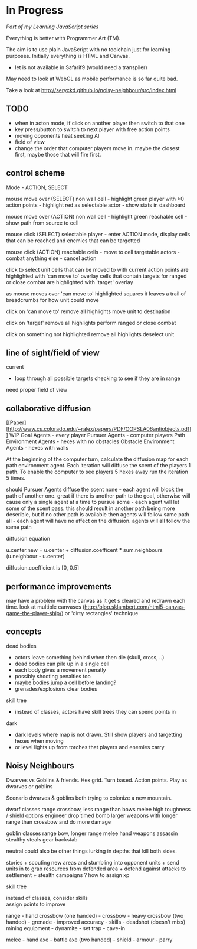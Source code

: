 # In Progress

_Part of my Learning JavaScript series_

Everything is better with Programmer Art (TM).

The aim is to use plain JavaScript with no toolchain just for learning purposes. Initially everything is HTML and Canvas.

   * let is not available in Safarif9 (would need a transpiler)

May need to look at WebGL as mobile performance is so far quite bad.

Take a look at http://seryckd.github.io/noisy-neighbour/src/index.html

## TODO

* when in acton mode, if click on another player then switch to that one
* key press/button to switch to next player with free action points
* moving opponents heat seeking AI
* field of view
* change the order that computer players move in. maybe the closest first, maybe those that will
  fire first.

## control scheme

Mode - ACTION, SELECT

mouse move over (SELECT)
  non wall cell - highlight green
  player with >0 action points  - highlight red as selectable
  actor - show stats in dashboard

mouse move over (ACTION)
  non wall cell - highlight green
  reachable cell - show path from source to cell

mouse click (SELECT)
  selectable player - enter ACTION mode, display cells that can be reached and enemies that can be targetted

mouse click (ACTION)
  reachable cells - move to cell
  targetable actors - combat
  anything else - cancel action

click to select unit
  cells that can be moved to with current action points are highlighted with 'can move to' overlay
  cells that contain targets for ranged or close combat are highlighted with 'target' overlay

  as mouse moves over 'can move to' highlighted squares it leaves a trail of breadcrumbs for
  how unit could move

click on 'can move to'
   remove all highlights
   move unit to destination

click on 'target'
   remove all highlights
   perform ranged or close combat

click on something not highlighted
   remove all highlights
   deselect unit

## line of sight/field of view
current
- loop through all possible targets checking to see if they are in range

need proper field of view

## collaborative diffusion

[[Paper][http://www.cs.colorado.edu/~ralex/papers/PDF/OOPSLA06antiobjects.pdf]]
WIP
Goal Agents - every player
Pursuer Agents - computer players
Path Environment Agents - hexes with no obstacles
Obstacle Environment Agents - hexes with walls

At the beginning of the computer turn, calculate the diffusion map for each path environment agent.
Each iteration will diffuse the scent of the players 1 path. To enable the computer to see players
5 hexes away run the iteration 5 times.

should Pursuer Agents diffuse the scent
   none - each agent will block the path of another one. great if there is another path to the goal,
       otherwise will cause only a single agent at a time to pursue
   some - each agent will let some of the scent pass. this should result in another path being
          more deserible, but if no other path is available then agents will follow same path
   all -  each agent will have no affect on the diffusion. agents will all follow the same path

diffusion equation

u.center.new = u.center + diffusion.coefficent * sum.neighbours (u.neighbour - u.center)

diffusion.coefficient is [0, 0.5]

## performance improvements

may have a problem with the canvas as it get s cleared and redrawn each time.
look at multiple canvases (http://blog.sklambert.com/html5-canvas-game-the-player-ship/)
or 'dirty rectangles' technique

## concepts

dead bodies
   - actors leave something behind when then die (skull, cross, ..)
   - dead bodies can pile up in a single cell
   - each body gives a movement penatly
   - possibly shooting penalties too
   - maybe bodies jump a cell before landing?
   - grenades/explosions clear bodies

skill tree
   - instead of classes, actors have skill trees they can spend points in

dark
   - dark levels where map is not drawn. Still show players and targetting hexes when moving
   - or level lights up from torches that players and enemies carry


## Noisy Neighbours

Dwarves vs Goblins & friends.
Hex grid.
Turn based.
Action points.
Play as dwarves or goblins

Scenario
	dwarves & goblins both trying to colonize a new mountain.

dwarf classes
	range
		crossbow, less range than bows
	melee
		high toughness  / shield options
	engineer
		drop timed bomb
		larger weapons with longer range than crossbow
			and do more damage


goblin classes
	range
		bow, longer range
	melee
		hand weapons
	assassin
		stealthy
		steals gear
		backstab


neutral
	could also be other things lurking in depths that kill
	both sides.

stories
	+ scouting new areas and stumbling into opponent units
	+ send units in to grab resources from defended area
	+ defend against attacks to settlement
	+ stealth campaigns ?  how to assign xp

skill tree

   instead of classes, consider skills   
   assign points to improve

   range
      - hand crossbow (one handed)
         - crossbow
            - heavy crossbow (two handed)
      - grenade
         - improved accuracy
      - skills
         - deadshot (doesn't miss)
   mining equipment
      - dynamite
         - set trap
         - cave-in

   melee
      - hand axe
         - battle axe (two handed)
      - shield
      - armour
      - parry
   
